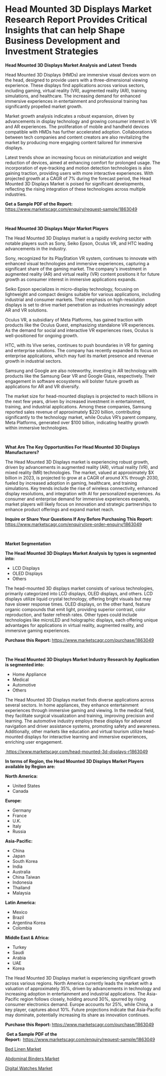 <p><h1>Head Mounted 3D Displays Market Research Report Provides Critical Insights that can help Shape Business Development and Investment Strategies</h1></p><p><strong>Head Mounted 3D Displays Market Analysis and Latest Trends</strong></p>
<p><p>Head Mounted 3D Displays (HMDs) are immersive visual devices worn on the head, designed to provide users with a three-dimensional viewing experience. These displays find applications across various sectors, including gaming, virtual reality (VR), augmented reality (AR), training simulations, and healthcare. The increasing demand for enhanced immersive experiences in entertainment and professional training has significantly propelled market growth.</p><p>Market growth analysis indicates a robust expansion, driven by advancements in display technology and growing consumer interest in VR and AR experiences. The proliferation of mobile and handheld devices compatible with HMDs has further accelerated adoption. Collaborations between tech companies and content creators are also revitalizing the market by producing more engaging content tailored for immersive displays.</p><p>Latest trends show an increasing focus on miniaturization and weight reduction of devices, aimed at enhancing comfort for prolonged usage. The incorporation of eye-tracking and motion detection technologies is also gaining traction, providing users with more interactive experiences. With projected growth at a CAGR of 7% during the forecast period, the Head Mounted 3D Displays Market is poised for significant developments, reflecting the rising integration of these technologies across multiple industries.</p></p>
<p><strong>Get a Sample PDF of the Report:&nbsp;</strong> <a href="https://www.marketscagr.com/enquiry/request-sample/1863049?utm_campaign=2114&utm_medium=2&utm_source=Github&utm_content=ia&utm_term=04042025&utm_id=head-mounted-3d-displays">https://www.marketscagr.com/enquiry/request-sample/1863049</a></p>
<p>&nbsp;</p>
<p><strong>Head Mounted 3D Displays Major Market Players</strong></p>
<p><p>The Head Mounted 3D Displays market is a rapidly evolving sector with notable players such as Sony, Seiko Epson, Oculus VR, and HTC leading advancements in the industry. </p><p>Sony, recognized for its PlayStation VR system, continues to innovate with enhanced visual technologies and immersive experiences, capturing a significant share of the gaming market. The company's investment in augmented reality (AR) and virtual reality (VR) content positions it for future growth as consumer interest in immersive applications expands.</p><p>Seiko Epson specializes in micro-display technology, focusing on lightweight and compact designs suitable for various applications, including industrial and consumer markets. Their emphasis on high-resolution displays is set to drive market penetration as industries increasingly adopt AR and VR solutions.</p><p>Oculus VR, a subsidiary of Meta Platforms, has gained traction with products like the Oculus Quest, emphasizing standalone VR experiences. As the demand for social and interactive VR experiences rises, Oculus is well-positioned for ongoing growth.</p><p>HTC, with its Vive series, continues to push boundaries in VR for gaming and enterprise solutions. The company has recently expanded its focus on enterprise applications, which may fuel its market presence and revenue growth in industrial sectors.</p><p>Samsung and Google are also noteworthy, investing in AR technology with products like the Samsung Gear VR and Google Glass, respectively. Their engagement in software ecosystems will bolster future growth as applications for AR and VR diversify.</p><p>The market size for head-mounted displays is projected to reach billions in the next few years, driven by increased investment in entertainment, training, and industrial applications. Among these companies, Samsung reported sales revenue of approximately $220 billion, contributing significantly to the technology market, while Oculus VR’s parent company, Meta Platforms, generated over $100 billion, indicating healthy growth within immersive technologies.</p></p>
<p>&nbsp;</p>
<p><strong>What Are The Key Opportunities For Head Mounted 3D Displays Manufacturers?</strong></p>
<p><p>The Head Mounted 3D Displays market is experiencing robust growth, driven by advancements in augmented reality (AR), virtual reality (VR), and mixed reality (MR) technologies. The market, valued at approximately $X billion in 2023, is projected to grow at a CAGR of around X% through 2030, fueled by increased adoption in gaming, healthcare, and training simulations. Key trends include the rise of wireless connectivity, enhanced display resolutions, and integration with AI for personalized experiences. As consumer and enterprise demand for immersive experiences expands, market players will likely focus on innovation and strategic partnerships to enhance product offerings and expand market reach.</p></p>
<p><strong>Inquire or Share Your Questions If Any Before Purchasing This Report:</strong> <a href="https://www.marketscagr.com/enquiry/pre-order-enquiry/1863049?utm_campaign=2114&utm_medium=2&utm_source=Github&utm_content=ia&utm_term=04042025&utm_id=head-mounted-3d-displays">https://www.marketscagr.com/enquiry/pre-order-enquiry/1863049</a></p>
<p>&nbsp;</p>
<p><strong>Market Segmentation</strong></p>
<p><strong>The Head Mounted 3D Displays Market Analysis by types is segmented into:</strong></p>
<p><ul><li>LCD Displays</li><li>OLED Displays</li><li>Others</li></ul></p>
<p><p>The head-mounted 3D displays market consists of various technologies, primarily categorized into LCD displays, OLED displays, and others. LCD displays utilize liquid crystal technology, offering bright visuals but may have slower response times. OLED displays, on the other hand, feature organic compounds that emit light, providing superior contrast, color reproduction, and faster refresh rates. Other types could include technologies like microLED and holographic displays, each offering unique advantages for applications in virtual reality, augmented reality, and immersive gaming experiences.</p></p>
<p><strong>Purchase this Report:&nbsp;</strong><a href="https://www.marketscagr.com/purchase/1863049?utm_campaign=2114&utm_medium=2&utm_source=Github&utm_content=ia&utm_term=04042025&utm_id=head-mounted-3d-displays">https://www.marketscagr.com/purchase/1863049</a></p>
<p>&nbsp;</p>
<p><strong>The Head Mounted 3D Displays Market Industry Research by Application is segmented into:</strong></p>
<p><ul><li>Home Appliance</li><li>Medical</li><li>Automotive</li><li>Others</li></ul></p>
<p><p>The Head Mounted 3D Displays market finds diverse applications across several sectors. In home appliances, they enhance entertainment experiences through immersive gaming and viewing. In the medical field, they facilitate surgical visualization and training, improving precision and learning. The automotive industry employs these displays for advanced navigation and driver assistance systems, promoting safety and awareness. Additionally, other markets like education and virtual tourism utilize head-mounted displays for interactive learning and immersive experiences, enriching user engagement.</p></p>
<p><a href="https://www.marketscagr.com/head-mounted-3d-displays-r1863049?utm_campaign=2114&utm_medium=2&utm_source=Github&utm_content=ia&utm_term=04042025&utm_id=head-mounted-3d-displays">&nbsp;https://www.marketscagr.com/head-mounted-3d-displays-r1863049</a></p>
<p><strong>In terms of Region, the Head Mounted 3D Displays Market Players available by Region are:</strong></p>
<p>
    <p> <strong> North America: </strong>
        <ul>
            <li>United States</li>
            <li>Canada</li>
        </ul>
        </p> 
    <p> <strong> Europe: </strong>
        <ul>
            <li>Germany</li>
            <li>France</li>
            <li>U.K.</li>
            <li>Italy</li>
            <li>Russia</li>
        </ul>
        </p> 
    <p> <strong> Asia-Pacific: </strong>
        <ul>
            <li>China</li>
            <li>Japan</li>
            <li>South Korea</li>
            <li>India</li>
            <li>Australia</li>
            <li>China Taiwan</li>
            <li>Indonesia</li>
            <li>Thailand</li>
            <li>Malaysia</li>
        </ul>
        </p> 
    <p> <strong> Latin America: </strong>
        <ul>
            <li>Mexico</li>
            <li>Brazil</li>
            <li>Argentina Korea</li>
            <li>Colombia</li>
        </ul>
        </p> 
    <p> <strong> Middle East & Africa: </strong>
        <ul>
            <li>Turkey</li>
            <li>Saudi</li>
            <li>Arabia</li>
            <li>UAE</li>
            <li>Korea</li>
        </ul>
    </p>
    </p>
<p><p>The Head Mounted 3D Displays market is experiencing significant growth across various regions. North America currently leads the market with a valuation of approximately 35%, driven by advancements in technology and increasing adoption in entertainment and industrial applications. The Asia-Pacific region follows closely, holding around 30%, spurred by rising consumer electronics demand. Europe accounts for 25%, while China, a key player, captures about 10%. Future projections indicate that Asia-Pacific may dominate, potentially increasing its share as innovation continues.</p></p>
<p><strong>Purchase this Report: </strong><a href="https://www.marketscagr.com/purchase/1863049?utm_campaign=2114&utm_medium=2&utm_source=Github&utm_content=ia&utm_term=04042025&utm_id=head-mounted-3d-displays">https://www.marketscagr.com/purchase/1863049</a></p>
<p>&nbsp;<strong>Get a Sample PDF of the Report:&nbsp;&nbsp;</strong><a href="https://www.marketscagr.com/enquiry/request-sample/1863049?utm_campaign=2114&utm_medium=2&utm_source=Github&utm_content=ia&utm_term=04042025&utm_id=head-mounted-3d-displays">https://www.marketscagr.com/enquiry/request-sample/1863049</a></p>
<p><strong></strong></p>
<p><p><a href="https://github.com/sionepeppess/Market-Research-Report-List-1/blob/main/bed-linen-market.md?utm_campaign=2114&utm_medium=2&utm_source=Github&utm_content=ia&utm_term=04042025&utm_id=head-mounted-3d-displays">Bed Linen Market</a></p><p><a href="https://github.com/pizolina/Market-Research-Report-List-7/blob/main/abdominal-binders-market.md?utm_campaign=2114&utm_medium=2&utm_source=Github&utm_content=ia&utm_term=04042025&utm_id=head-mounted-3d-displays">Abdominal Binders Market</a></p><p><a href="https://github.com/tamvrosiya/Market-Research-Report-List-6/blob/main/digital-watches-market.md?utm_campaign=2114&utm_medium=2&utm_source=Github&utm_content=ia&utm_term=04042025&utm_id=head-mounted-3d-displays">Digital Watches Market</a></p></p>